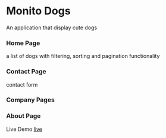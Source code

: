 # Monito Dogs

An application that display cute dogs

### Home Page
a list of dogs with filtering, sorting and pagination functionality

### Contact Page
contact form 

### Company Pages

### About Page



Live Demo [live](https://682ef5560e4fc82ca4926eed--kiutdogs.netlify.app/)
